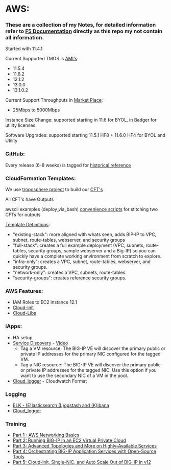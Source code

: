 # AWS:

### These are a collection of my Notes, for detailed information refer to [F5 Documentation](http://clouddocs.f5.com/cloud/public/v1/) directly as this repo my not contain all information.

Started with 11.4.1

Current Supported TMOS is [AMI's](https://github.com/F5Networks/f5-aws-cloudformation/tree/master/AMI%20Maps):

- 11.5.4
- 11.6.2
- 12.1.2
- 13.0.0
- 13.1.0.2

Current Support Throughputs in [Market Place](https://aws.amazon.com/marketplace/seller-profile?id=74d946f0-fa54-4d9f-99e8-ff3bd8eb2745):
- 25Mbps to 5000Mbps

Instance Size Change: supported starting in 11.6 for BYOL, in Badger for utility licenses.

Software Upgrades: supported starting 11.5.1 HF8 +  11.6.0 HF4 for BYOL and Utility

### GitHub:

Every release (6-8 weeks) is tagged for [historical reference](https://github.com/F5Networks/f5-aws-cloudformation/blob/master/aws-bigip-version-matrix.md)

### CloudFormation Templates:

We use [troposphere project](https://github.com/cloudtools/troposphere) to build our [CFT's](https://github.com/F5Networks/f5-aws-cloudformation/tree/master/build)

All CFT's have Outputs

awscli examples (deploy_via_bash)
[convenience scripts](https://github.com/F5Networks/f5-aws-cloudformation/tree/master/deploy) for stitching two CFTs for outputs

[Template Definitions](https://github.com/F5Networks/f5-aws-cloudformation/tree/master/deploy#deploy):
- "existing-stack": more aligned with whats seen, adds BIP-IP to VPC, subnet, route-tables, webserver, and security groups
- "full-stack": creates a full example deployment (VPC, subnets, route-tables, security groups, sample webserver and a Big-IP) so you can quickly have a complete working environment from scratch to explore.
- "infra-only": creates a VPC, subnet, route-tables, webserver, and security groups.
- "network-only": creates a VPC, subnets, route-tables.
- "security-groups": creates reference security groups.

### AWS Features:

- IAM Roles to EC2 instance 12.1
- [Cloud-init](http://clouddocs.f5.com/cloud/public/v1/cloudinit.html)
- [Cloud-Libs](https://github.com/F5Networks/f5-cloud-libs)


### iApps:

- HA setup
- [Service Discovery](https://github.com/F5Networks/f5-cloud-iapps/tree/master/f5-service-discovery) - [Video](https://devcentral.f5.com/articles/onboarding-f5-in-cloud-part-2-service-discovery-27486)
  - Tag a VM resource: The BIG-IP VE will discover the primary public or private IP addresses for the primary NIC configured for the tagged VM.
  - Tag a NIC resource: The BIG-IP VE will discover the primary public or private IP addresses for the tagged NIC. Use this option if you want to use the secondary NIC of a VM in the pool.
- [Cloud_logger](https://github.com/F5Networks/f5-cloud-iapps/tree/master/f5-cloud-logger) - Cloudwatch Format

### Logging

- [ELK - (E)lasticsearch (L)ogstash and (K)ibana](https://johntuckner.me/2017/02/20/elk-integrating-f5-ltm-and-asm/)
- [Cloud_logger](https://github.com/F5Networks/f5-cloud-iapps/tree/master/f5-cloud-logger)

### Training

- [Part 1 : AWS Networking Basics](https://devcentral.f5.com/articles/f5-in-aws-part-1-aws-networking-basics)
- [Part 2: Running BIG-IP in an EC2 Virtual Private Cloud](https://devcentral.f5.com/articles/f5-in-aws-part-2-running-big-ip-in-an-ec2-virtual-private-cloud)
- [Part 3: Advanced Topologies and More on Highly-Available Services](https://devcentral.f5.com/articles/part-3-of-big-ip-in-ec2-advanced-topologies-and-more-on-highly-available-services)
- [Part 4: Orchestrating BIG-IP Application Services with Open-Source Tools](https://devcentral.f5.com/articles/f5-in-aws-part-4-orchestrating-big-ip-application-services-with-open-source-tools)
- [Part 5: Cloud-init, Single-NIC, and Auto Scale Out of BIG-IP in v12](https://devcentral.f5.com/articles/f5-in-aws-part-5-cloud-init-single-nic-and-scale-out-of-big-ip-in-v12-21476)
